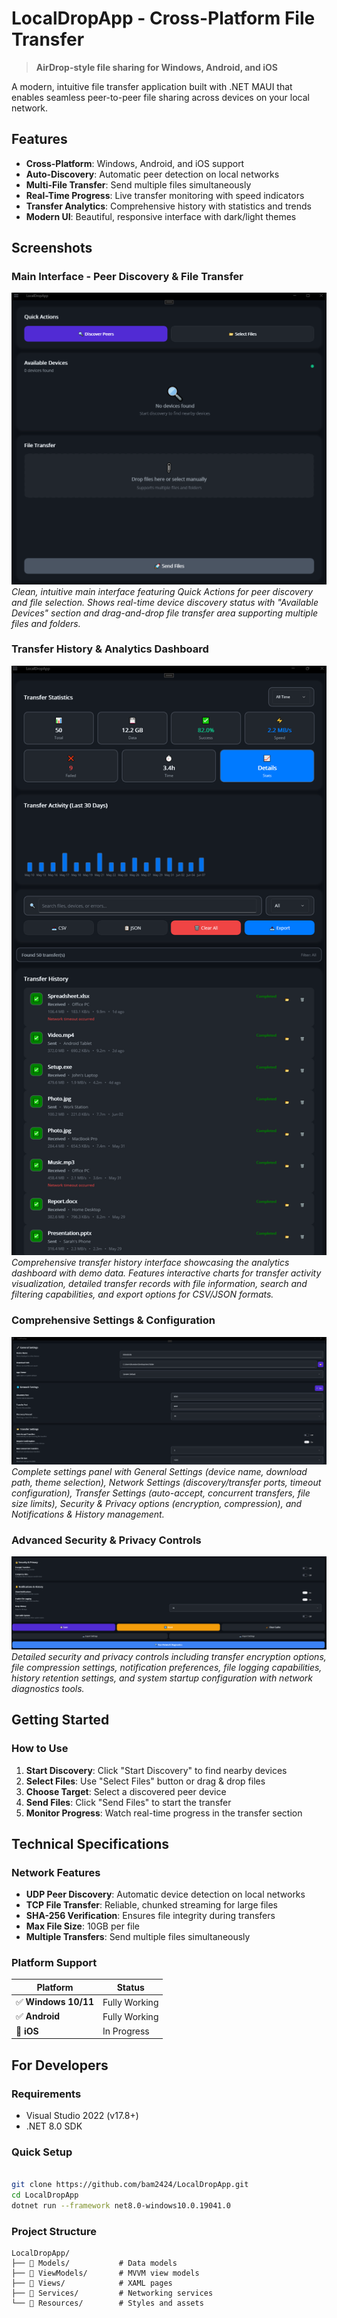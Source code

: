 #   LocalDropApp - Cross-Platform File Transfer

> **AirDrop-style file sharing for Windows, Android, and iOS**

A modern, intuitive file transfer application built with .NET MAUI that enables seamless peer-to-peer file sharing across devices on your local network.


##  Features

- **Cross-Platform**: Windows, Android, and iOS support
- **Auto-Discovery**: Automatic peer detection on local networks
- **Multi-File Transfer**: Send multiple files simultaneously
- **Real-Time Progress**: Live transfer monitoring with speed indicators
- **Transfer Analytics**: Comprehensive history with statistics and trends
- **Modern UI**: Beautiful, responsive interface with dark/light themes

##  Screenshots

### Main Interface - Peer Discovery & File Transfer
![Main Interface](docs/images/main-interface.png)
*Clean, intuitive main interface featuring Quick Actions for peer discovery and file selection. Shows real-time device discovery status with "Available Devices" section and drag-and-drop file transfer area supporting multiple files and folders.*

### Transfer History & Analytics Dashboard
![Transfer Statistics](docs/images/transfer-statistics.png)
*Comprehensive transfer history interface showcasing the analytics dashboard with demo data. Features interactive charts for transfer activity visualization, detailed transfer records with file information, search and filtering capabilities, and export options for CSV/JSON formats.*

### Comprehensive Settings & Configuration
![Settings Page](docs/images/settings-page.png)
*Complete settings panel with General Settings (device name, download path, theme selection), Network Settings (discovery/transfer ports, timeout configuration), Transfer Settings (auto-accept, concurrent transfers, file size limits), Security & Privacy options (encryption, compression), and Notifications & History management.*

### Advanced Security & Privacy Controls
![Security Settings](docs/images/security-settings.png)
*Detailed security and privacy controls including transfer encryption options, file compression settings, notification preferences, file logging capabilities, history retention settings, and system startup configuration with network diagnostics tools.*


##  Getting Started

### **How to Use**
1. **Start Discovery**: Click "Start Discovery" to find nearby devices
2. **Select Files**: Use "Select Files" button or drag & drop files
3. **Choose Target**: Select a discovered peer device
4. **Send Files**: Click "Send Files" to start the transfer
5. **Monitor Progress**: Watch real-time progress in the transfer section

## Technical Specifications

### **Network Features**
- **UDP Peer Discovery**: Automatic device detection on local networks
- **TCP File Transfer**: Reliable, chunked streaming for large files
- **SHA-256 Verification**: Ensures file integrity during transfers
- **Max File Size**: 10GB per file
- **Multiple Transfers**: Send multiple files simultaneously

### **Platform Support**
| Platform | Status | 
|----------|--------|
| ✅ **Windows 10/11** | Fully Working |
| ✅ **Android** | Fully Working |
| 🔄 **iOS** | In Progress |

##  For Developers

### **Requirements**
- Visual Studio 2022 (v17.8+)
- .NET 8.0 SDK

### **Quick Setup**
```bash

git clone https://github.com/bam2424/LocalDropApp.git
cd LocalDropApp
dotnet run --framework net8.0-windows10.0.19041.0
```

### **Project Structure**
```
LocalDropApp/
├── 📁 Models/           # Data models
├── 📁 ViewModels/       # MVVM view models
├── 📁 Views/            # XAML pages
├── 📁 Services/         # Networking services
└── 📁 Resources/        # Styles and assets
```
